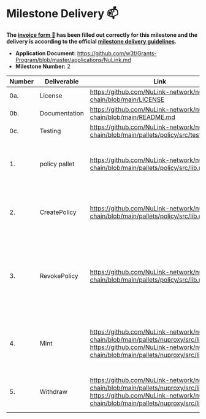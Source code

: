 # Milestone Delivery :mailbox:


**The [invoice form :pencil:](https://docs.google.com/forms/d/e/1FAIpQLSfmNYaoCgrxyhzgoKQ0ynQvnNRoTmgApz9NrMp-hd8mhIiO0A/viewform) has been filled out correctly for this milestone and the delivery is according to the official [milestone delivery guidelines](https://github.com/w3f/General-Grants-Program/blob/master/grants/milestone-deliverables-guidelines.md).**


* **Application Document:** https://github.com/w3f/Grants-Program/blob/master/applications/NuLink.md
* **Milestone Number:** 2



| Number | Deliverable | Link | Notes |
| ------------- | ------------- | ------------- |------------- |
| 0a. | License |https://github.com/NuLink-network/nulink-chain/blob/main/LICENSE | Apache License |
| 0b. | Documentation |https://github.com/NuLink-network/nulink-chain/blob/main/README.md| documentation |
| 0c. | Testing |https://github.com/NuLink-network/nulink-chain/blob/main/pallets/policy/src/tests.rs| all tests |
| 1. | policy pallet | https://github.com/NuLink-network/nulink-chain/blob/main/pallets/policy/src/lib.rs| The policy management pallet will manage the policy fees and distribute. |
| 2. | CreatePolicy | https://github.com/NuLink-network/nulink-chain/blob/main/pallets/policy/src/lib.rs#L108| This function would lock the fee for a specific policy for a locking period. |
| 3. | RevokePolicy | https://github.com/NuLink-network/nulink-chain/blob/main/pallets/policy/src/lib.rs#L119| This function would revoke a specific policy and refund the unconsumed policy fee depending on the locking period. |
| 4. | Mint | https://github.com/NuLink-network/nulink-chain/blob/main/pallets/nuproxy/src/lib.rs#L177 https://github.com/NuLink-network/nulink-chain/blob/main/pallets/nuproxy/src/lib.rs#L182| This function would computes and transfers the policy fee to the staker’s account. |
| 5. | Withdraw | https://github.com/NuLink-network/nulink-chain/blob/main/pallets/nuproxy/src/lib.rs#L195  https://github.com/NuLink-network/nulink-chain/blob/main/pallets/nuproxy/src/lib.rs#L205| The staker could call this function to claim the reward fee. |
